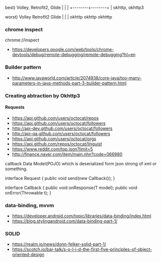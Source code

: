 best)
Volley, Retrofit2, Glide
   |        |        |
   +--------+--------+
            |
      okhttp, okhttp3


worst)
Volley    Retrofit2      Glide
  |           |            |
okhttp     okhttp       okhtttp


### chrome inspect
chrome://inspect
- https://developers.google.com/web/tools/chrome-devtools/debug/remote-debugging/remote-debugging?hl=en

### Builder pattern
- http://www.javaworld.com/article/2074938/core-java/too-many-parameters-in-java-methods-part-3-builder-pattern.html

### Creating abtraction by Okhttp3
#### Requests
- https://api.github.com/users/octocat/repos
- https://api.github.com/users/octocat/followers
- http://api-dev.github.com/users/octocat/followers
- http://api-qa.github.com/users/octocat/followers
- https://api.github.com/users/octocat/orgs
- https://api.github.com/repos/octocat/linguist
- https://www.reddit.com/top.json?limit=5
- http://finance.naver.com/item/main.nhn?code=066980


callback
Data Model(POJO) which is deserialized form json strong of xml or something.

interface Request {
    public void send(new Callback());
}

interface Callback {
    public void onResponse(T model);
    public void onError(Throwable t);
}

### data-binding, mvvm
- https://developer.android.com/topic/libraries/data-binding/index.html
- https://blog.stylingandroid.com/data-binding-part-1/

### SOLID
- https://realm.io/news/donn-felker-solid-part-1/
- https://scotch.io/bar-talk/s-o-l-i-d-the-first-five-principles-of-object-oriented-design